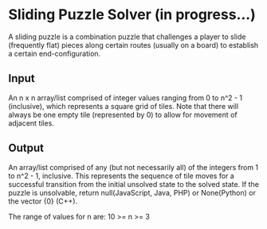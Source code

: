 # Sliding Puzzle Solver (in progress...)

A sliding puzzle is a combination puzzle that challenges a player to slide (frequently flat) pieces along certain routes (usually on a board) to establish a certain end-configuration.

Input
--
An n x n array/list comprised of integer values ranging from 0 to n^2 - 1 (inclusive), which represents a square grid of tiles. Note that there will always be one empty tile (represented by 0) to allow for movement of adjacent tiles.

Output
--
An array/list comprised of any (but not necessarily all) of the integers from 1 to n^2 - 1, inclusive. This represents the sequence of tile moves for a successful transition from the initial unsolved state to the solved state. If the puzzle is unsolvable, return null(JavaScript, Java, PHP) or None(Python) or the vector {0} (C++).

The range of values for n are: 10 >= n >= 3
